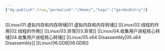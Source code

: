 ```yaml
---
{"dg-publish":true,"permalink":"/Home/","tags":["gardenEntry"]}
---
```


[[Linux/01.虚拟内存和内存转储\|01.虚拟内存和内存转储]]
[[Linux/02.线程的作用\|02.线程的作用]]
[[Linux/03.异常\|03.异常]]
[[Linux/04.收集用户进程核心转储\|04.收集用户进程核心转储]]
[[Linux/05.x64 Disassembly\|05.x64 Disassembly]]
[[Linux/06.GDB\|06.GDB]]